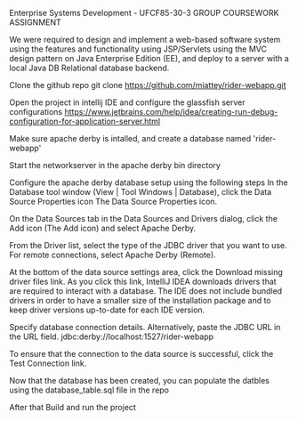 Enterprise Systems Development - UFCF85-30-3
GROUP COURSEWORK ASSIGNMENT

We were required to design and implement a web-based software system using the 
features and functionality  using JSP/Servlets using the MVC design pattern on 
Java Enterprise Edition (EE), and deploy to a server with a local Java DB Relational database backend.


Clone the github repo
git clone https://github.com/miattey/rider-webapp.git
	
Open the project in intellij IDE and configure the glassfish server configurations
https://www.jetbrains.com/help/idea/creating-run-debug-configuration-for-application-server.html

Make sure apache derby is intalled, and create a database named 'rider-webapp'

Start the networkserver in the apache derby bin directory

Configure the apache derby database setup using the following steps
In the Database tool window (View | Tool Windows | Database), click the Data Source Properties icon The Data Source Properties icon.

On the Data Sources tab in the Data Sources and Drivers dialog, click the Add icon (The Add icon) and select Apache Derby.

From the Driver list, select the type of the JDBC driver that you want to use. For remote connections, select Apache Derby (Remote). 

At the bottom of the data source settings area, click the Download missing driver files link. As you click this link, IntelliJ IDEA downloads drivers that are required to interact with a database. The IDE does not include bundled drivers in order to have a smaller size of the installation package and to keep driver versions up-to-date for each IDE version.

Specify database connection details. Alternatively, paste the JDBC URL in the URL field.
jdbc:derby://localhost:1527/rider-webapp

To ensure that the connection to the data source is successful, click the Test Connection link.


Now that the database has been created, you can populate the datbles using the database_table.sql file in the repo


After that Build and run the project
